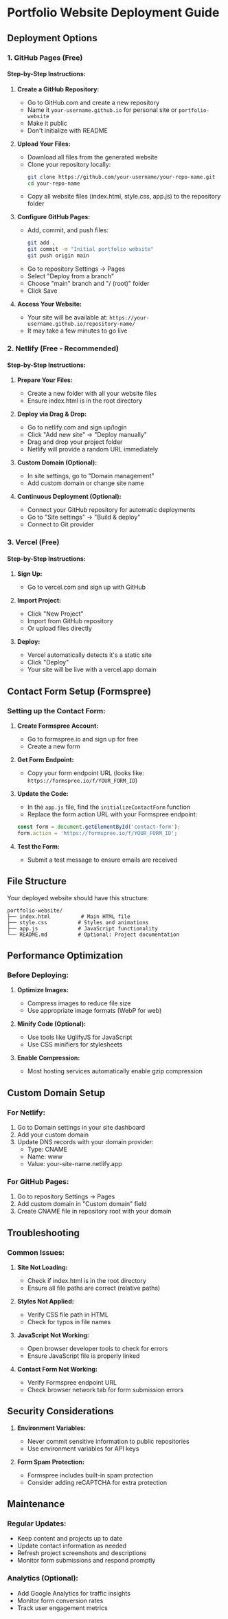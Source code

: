 
# Portfolio Website Deployment Guide

## Deployment Options

### 1. GitHub Pages (Free)

#### Step-by-Step Instructions:

1. **Create a GitHub Repository:**
   - Go to GitHub.com and create a new repository
   - Name it `your-username.github.io` for personal site or `portfolio-website`
   - Make it public
   - Don't initialize with README

2. **Upload Your Files:**
   - Download all files from the generated website
   - Clone your repository locally:
     ```bash
     git clone https://github.com/your-username/your-repo-name.git
     cd your-repo-name
     ```
   - Copy all website files (index.html, style.css, app.js) to the repository folder

3. **Configure GitHub Pages:**
   - Add, commit, and push files:
     ```bash
     git add .
     git commit -m "Initial portfolio website"
     git push origin main
     ```
   - Go to repository Settings → Pages
   - Select "Deploy from a branch"
   - Choose "main" branch and "/ (root)" folder
   - Click Save

4. **Access Your Website:**
   - Your site will be available at: `https://your-username.github.io/repository-name/`
   - It may take a few minutes to go live

### 2. Netlify (Free - Recommended)

#### Step-by-Step Instructions:

1. **Prepare Your Files:**
   - Create a new folder with all your website files
   - Ensure index.html is in the root directory

2. **Deploy via Drag & Drop:**
   - Go to netlify.com and sign up/login
   - Click "Add new site" → "Deploy manually"
   - Drag and drop your project folder
   - Netlify will provide a random URL immediately

3. **Custom Domain (Optional):**
   - In site settings, go to "Domain management"
   - Add custom domain or change site name

4. **Continuous Deployment (Optional):**
   - Connect your GitHub repository for automatic deployments
   - Go to "Site settings" → "Build & deploy"
   - Connect to Git provider

### 3. Vercel (Free)

#### Step-by-Step Instructions:

1. **Sign Up:**
   - Go to vercel.com and sign up with GitHub

2. **Import Project:**
   - Click "New Project"
   - Import from GitHub repository
   - Or upload files directly

3. **Deploy:**
   - Vercel automatically detects it's a static site
   - Click "Deploy"
   - Your site will be live with a vercel.app domain

## Contact Form Setup (Formspree)

### Setting up the Contact Form:

1. **Create Formspree Account:**
   - Go to formspree.io and sign up for free
   - Create a new form

2. **Get Form Endpoint:**
   - Copy your form endpoint URL (looks like: `https://formspree.io/f/YOUR_FORM_ID`)

3. **Update the Code:**
   - In the `app.js` file, find the `initializeContactForm` function
   - Replace the form action URL with your Formspree endpoint:
   ```javascript
   const form = document.getElementById('contact-form');
   form.action = 'https://formspree.io/f/YOUR_FORM_ID';
   ```

4. **Test the Form:**
   - Submit a test message to ensure emails are received

## File Structure

Your deployed website should have this structure:
```
portfolio-website/
├── index.html          # Main HTML file
├── style.css          # Styles and animations
├── app.js             # JavaScript functionality
└── README.md          # Optional: Project documentation
```

## Performance Optimization

### Before Deploying:

1. **Optimize Images:**
   - Compress images to reduce file size
   - Use appropriate image formats (WebP for web)

2. **Minify Code (Optional):**
   - Use tools like UglifyJS for JavaScript
   - Use CSS minifiers for stylesheets

3. **Enable Compression:**
   - Most hosting services automatically enable gzip compression

## Custom Domain Setup

### For Netlify:
1. Go to Domain settings in your site dashboard
2. Add your custom domain
3. Update DNS records with your domain provider:
   - Type: CNAME
   - Name: www
   - Value: your-site-name.netlify.app

### For GitHub Pages:
1. Go to repository Settings → Pages
2. Add custom domain in "Custom domain" field
3. Create CNAME file in repository root with your domain

## Troubleshooting

### Common Issues:

1. **Site Not Loading:**
   - Check if index.html is in the root directory
   - Ensure all file paths are correct (relative paths)

2. **Styles Not Applied:**
   - Verify CSS file path in HTML
   - Check for typos in file names

3. **JavaScript Not Working:**
   - Open browser developer tools to check for errors
   - Ensure JavaScript file is properly linked

4. **Contact Form Not Working:**
   - Verify Formspree endpoint URL
   - Check browser network tab for form submission errors

## Security Considerations

1. **Environment Variables:**
   - Never commit sensitive information to public repositories
   - Use environment variables for API keys

2. **Form Spam Protection:**
   - Formspree includes built-in spam protection
   - Consider adding reCAPTCHA for extra protection

## Maintenance

### Regular Updates:
- Keep content and projects up to date
- Update contact information as needed
- Refresh project screenshots and descriptions
- Monitor form submissions and respond promptly

### Analytics (Optional):
- Add Google Analytics for traffic insights
- Monitor form conversion rates
- Track user engagement metrics
